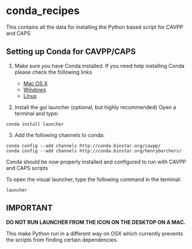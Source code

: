 # conda_recipes
This contains all the data for installing the Python based script for CAVPP and CAPS

## Setting up Conda for CAVPP/CAPS
1. Make sure you have Conda installed. If you need help installing Conda please check the following links
    * [Mac OS X](http://conda.pydata.org/docs/install/full.html#os-x-anaconda-install)
    * [Windows](http://conda.pydata.org/docs/install/full.html#windows-anaconda-install)
    * [Linux](http://conda.pydata.org/docs/install/full.html#linux-anaconda-install)
    
2. Install the gui launcher (optional, but highly recommended)
Open a terminal and type:

```shell
conda install launcher
```
3. Add the following channels to conda:

```shell
conda config --add channels http://conda.binstar.org/cavpp/
conda config --add channels http://conda.binstar.org/henryborchers/
```

Conda should be now properly installed and configured to run with CAVPP and CAPS scripts

To open the visual launcher, type the following command in the terminal:

```shell
launcher
```
   
## IMPORTANT
**DO NOT RUN LAUNCHER FROM THE ICON ON THE DESKTOP ON A MAC.**

This make Python run in a different way on OSX which currently prevents the scripts from finding certain dependencies.
